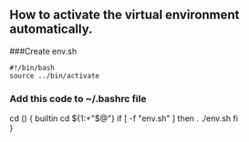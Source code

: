 ## How to activate the virtual environment automatically.

###Create env.sh

    #!/bin/bash
    source ../bin/activate

### Add this code to ~/.bashrc file

cd () {
    builtin cd ${1:+"$@"} 
    if [ -f "env.sh" ]
    then
     . ./env.sh
    fi  
}
